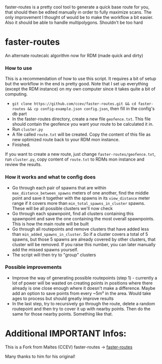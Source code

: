 faster-routes is a pretty cool tool to generate a quick base route for you, that should then be edited manually in order to fully maximize scans. The only improvement I thought of would be to make the workflow a bit easier. Also it should be able to handle multipolygons. Shouldn't be too hard

# faster-routes
An alternate routecalc algorithm now for RDM (made quick and dirty)

### How to use

This is a recommendation of how to use this script. It requires a bit of setup but the workflow in the end is pretty good. Note that I set up everything (except the RDM instance) on my own computer since it takes quite a bit of computing.

- `git clone https://github.com/ccev/faster-routes.git && cd faster-routes && cp config-example.json config.json`, then fill in the config's db part
- In the faster-routes directory, create a new file `geofence.txt`. This file should contain the geofence you want your route to be calculated it in.
- Run `cluster.py`
- A file called `route.txt` will be created. Copy the content of this file as new optimized route back to your RDM mon instance.
- Finished.

If you want to create a new route, just change `faster-routes/geofence.txt`, run `cluster.py`, copy content of `route.txt` to RDMs mon instance and review the results.

### How it works and what te config does

- Go through each pair of spawns that are within `max_distance_between_spawns` meters of one another, find the middle point and save it together with the spawns in its `view_distance` meter range if it covers more than `min_total_spawns_in_cluster` spawns. These will be all possible clusters we'll now check
- Go through each spawnpoint, find all clusters containing this spawnpoint and save the one containing the most overall spawnpoints. This is how the main route will be built
- Go through all routepoints and remove clusters that have added less than `min_added_spawns_in_cluster`. So if a cluster covers a total of 5 spawns, but those 5 spawns are already covered by other clusters, that cluster will be removed. If you raise this number, you can later manually add the missed spawns yourself.
- The script will then try to "group" clusters

### Possible improvements
- Improve the way of generating possible routepoints (step 1) - currently a lot of power will be wasted on creating points in positions where there already is one close enough where it doesn't make a difference. Maybe add an option to save points from every ~5m² in the area. Would take ages to process but should greatly improve results
- In the last step, try to recursively go through the route, delete a random routepoint and then try to cover it up with nearby points. Then do the same for those nearby points. Something like that. 

# Additional IMPORTANT Infos:
This is a Fork from Maltes (CCEV) faster-routes -> [faster-routes](https://github.com/ccev/faster-routes)

Many thanks to him for his original!
